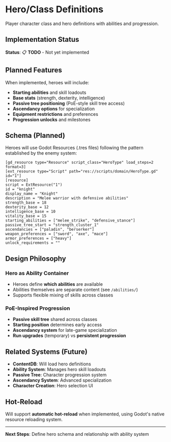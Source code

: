 # Hero/Class Definitions

Player character class and hero definitions with abilities and progression.

## Implementation Status

**Status**: 📋 **TODO** - Not yet implemented

## Planned Features

When implemented, heroes will include:
- **Starting abilities** and skill loadouts
- **Base stats** (strength, dexterity, intelligence)
- **Passive tree positioning** (PoE-style skill tree access)
- **Ascendancy options** for specialization
- **Equipment restrictions** and preferences
- **Progression unlocks** and milestones

## Schema (Planned)

Heroes will use Godot Resources (.tres files) following the pattern established by the enemy system:

```tres
[gd_resource type="Resource" script_class="HeroType" load_steps=2 format=3]
[ext_resource type="Script" path="res://scripts/domain/HeroType.gd" id="1"]
[resource]
script = ExtResource("1")
id = "knight"
display_name = "Knight"
description = "Melee warrior with defensive abilities"
strength_base = 18
dexterity_base = 12
intelligence_base = 10
vitality_base = 15
starting_abilities = ["melee_strike", "defensive_stance"]
passive_tree_start = "strength_cluster_1"
ascendancies = ["paladin", "berserker"]
weapon_preferences = ["sword", "axe", "mace"]
armor_preferences = ["heavy"]
unlock_requirements = ""
```

## Design Philosophy

### Hero as Ability Container
- Heroes define **which abilities** are available
- Abilities themselves are separate content (see `/abilities/`)
- Supports flexible mixing of skills across classes

### PoE-Inspired Progression
- **Passive skill tree** shared across classes
- **Starting position** determines early access
- **Ascendancy system** for late-game specialization
- **Run upgrades** (temporary) vs **persistent progression**

## Related Systems (Future)

- **ContentDB**: Will load hero definitions
- **Ability System**: Manages hero skill loadouts
- **Passive Tree**: Character progression system
- **Ascendancy System**: Advanced specialization
- **Character Creation**: Hero selection UI

## Hot-Reload

Will support **automatic hot-reload** when implemented, using Godot's native resource reloading system.

---

**Next Steps**: Define hero schema and relationship with ability system